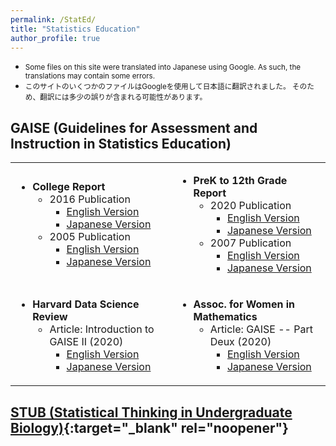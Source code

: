 ```yaml
---
permalink: /StatEd/
title: "Statistics Education"
author_profile: true
---
```


<!--
redirect_from:
  - /StatEd/
  - /StatEd.html
-->

* <small>Some files on this site were translated into Japanese using Google.
As such, the translations may contain some errors.</small>
* <small>このサイトのいくつかのファイルはGoogleを使用して日本語に翻訳されました。
そのため、翻訳には多少の誤りが含まれる可能性があります。</small>

## GAISE (Guidelines for Assessment and Instruction in Statistics Education)

<table>
  <tbody>
    <tr>
      <td>
        <ul>
        <li> <strong>College Report</strong>
          <ul>
          <li> 2016 Publication
              <ul>
              <li>  <a href="https://www.dropbox.com/scl/fi/hx75q1t4mw9sql88kysf8/College-GAISE-2016-ENGL.pdf?rlkey=fwi955iafer028xhcetsiqnan&dl=0" target="_blank">
              English Version</a></li>
              <li> <a href="https://www.dropbox.com/scl/fi/szukx8mbdc4eh6wiutko1/College-GAISE-2016-JAPN.pdf?rlkey=iyu6c84ije1pzjgh9shzt9bnx&dl=0" target="_blank">
              Japanese Version</a></li>
              </ul>
          </li>
          <li> 2005 Publication
              <ul>
              <li>  <a href="https://www.dropbox.com/scl/fi/40766zpa134bu7egq8t68/College-GAISE-2005-ENGL.pdf?rlkey=z8wddzbgstv0k9g9nfanmaiie&dl=0" target="_blank">
              English Version</a></li>
              <li> <a href="https://www.dropbox.com/scl/fi/wn0y0y8ypnqvfwvubd204/College-GAISE-2005-JAPN.pdf?rlkey=t6ej4m4a0ydf7gspfhpgr0jvl&dl=0" target="_blank">
              Japanese Version</a></li>
              </ul>
          </li>
        </ul>
        </li>
        </ul>
      </td>
      <td>
        <ul>
        <li> <strong>PreK to 12th Grade Report</strong>
          <ul>
          <li> 2020 Publication
              <ul>
              <li>  <a href="https://www.dropbox.com/scl/fi/mtaybqr6qtpv413nfjoln/PreK-12-GAISE-2020-ENGL.pdf?rlkey=2po0c1kx3n6ygzw7jli5uhmzh&dl=0" target="_blank">
              English Version</a></li>
              <li> <a href="https://www.dropbox.com/scl/fi/qfp8hbavw9z0jg99g2lkr/PreK-12-GAISE-2020-JAPN.pdf?rlkey=g7uy44m6ea6td5k6fzddvfwge&dl=0" target="_blank">
              Japanese Version</a></li>
              </ul>
          </li>
          <li> 2007 Publication
              <ul>
              <li>  <a href="https://www.dropbox.com/scl/fi/qk6q6qt4nvclnagzf5ptt/PreK-12-GAISE-2007-ENGL.pdf?rlkey=boxpajsn1wobsz49gwr9yrbo0&dl=0" target="_blank">
              English Version</a></li>
              <li> <a href="https://www.dropbox.com/scl/fi/vycamwhx2ey0adn3xgx75/PreK-12-GAISE-2007-JAPN.pdf?rlkey=93fkgzprmz4es3raeuygqjawk&dl=0" target="_blank">
              Japanese Version</a></li>
              </ul>
          </li>
        </ul>
        </li>
        </ul>
      </td>
    </tr>
    <tr>
      <td>
        <ul>
        <li> <strong>Harvard Data Science Review</strong>
        <ul>
        <li>Article: Introduction to GAISE II (2020)
          <ul>
              <li>  <a href="https://www.dropbox.com/scl/fi/jqsi57x2rrrqetdzncy9p/Harvard-DS-Rev-GAISE-ENGL.pdf?rlkey=6ctzw9nf1h500ddi4jdnunkm5&dl=0" target="_blank">
              English Version</a></li>
              <li> <a href="https://www.dropbox.com/scl/fi/sf4r0sgsnpygcjff383ey/Harvard-DS-Rev-GAISE-JAPN.pdf?rlkey=xq7ixb0gk2i9mdncbk0doydaa&dl=0" target="_blank">
              Japanese Version</a></li>
          </ul>
        </li>
        </ul>
        </li>
        </ul>
      </td>
      <td>
        <ul>
        <li> <strong>Assoc. for Women in Mathematics</strong>
        <ul>
        <li>Article: GAISE -- Part Deux (2020)
          <ul>
          <li>  <a href="https://www.dropbox.com/scl/fi/dhuzbcj1prl5x5ub5x2yz/awm-GAISE-II-ENGL.pdf?rlkey=kx3h5n2iy9wuzv5jolt1gf99n&dl=0" target="_blank">
          English Version</a></li>
          <li> <a href="https://www.dropbox.com/scl/fi/4yhz32qh3vspmzj7epmjy/awm-GAISE-II-JAPN.pdf?rlkey=3z4bbfiok5pl8l88ye4dvjd9t&dl=0" target="_blank">
          Japanese Version</a></li>
          </ul>
        </li>
        </ul>
        </li>
        </ul>
      </td>
    </tr>
  </tbody>
</table>

<!-- ######################################################################## -->
<!-- ######################################################################## -->
<!-- ######################################################################## -->

## [STUB (Statistical Thinking in Undergraduate Biology)](https://www.causeweb.org/stub/){:target="_blank" rel="noopener"}

